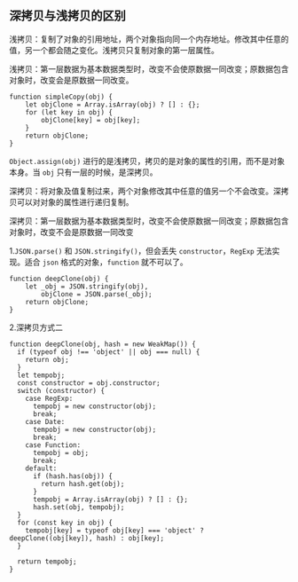 ## 深拷贝与浅拷贝的区别

浅拷贝：复制了对象的引用地址，两个对象指向同一个内存地址。修改其中任意的值，另一个都会随之变化。浅拷贝只复制对象的第一层属性。

浅拷贝：第一层数据为基本数据类型时，改变不会使原数据一同改变；原数据包含对象时，改变会是原数据一同改变。

```
function simpleCopy(obj) {
    let objClone = Array.isArray(obj) ? [] : {};
    for (let key in obj) {
        objClone[key] = obj[key];
    }
    return objClone;
}
```

`Object.assign(obj)` 进行的是浅拷贝，拷贝的是对象的属性的引用，而不是对象本身。当 `obj` 只有一层的时候，是深拷贝。

深拷贝：将对象及值复制过来，两个对象修改其中任意的值另一个不会改变。深拷贝可以对对象的属性进行递归复制。

深拷贝：第一层数据为基本数据类型时，改变不会使原数据一同改变；原数据包含对象时，改变不会是原数据一同改变

1.`JSON.parse()` 和 `JSON.stringify()`，但会丢失 `constructor`，`RegExp` 无法实现。适合 `json` 格式的对象，`function` 就不可以了。

```
function deepClone(obj) {
    let _obj = JSON.stringify(obj),
        objClone = JSON.parse(_obj);
    return objClone;
}
```

2.深拷贝方式二

```
function deepClone(obj, hash = new WeakMap()) {
  if (typeof obj !== 'object' || obj === null) {
    return obj;
  }
  let tempobj;
  const constructor = obj.constructor;
  switch (constructor) {
    case RegExp:
      tempobj = new constructor(obj);
      break;
    case Date:
      tempobj = new constructor(obj);
      break;
    case Function:
      tempobj = obj;
      break;
    default:
      if (hash.has(obj)) {
        return hash.get(obj);
      }
      tempobj = Array.isArray(obj) ? [] : {};
      hash.set(obj, tempobj);
  }
  for (const key in obj) {
    tempobj[key] = typeof obj[key] === 'object' ? deepClone((obj[key]), hash) : obj[key];
  }

  return tempobj;
}
```
